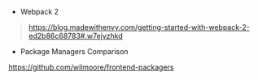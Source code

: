 * Webpack 2

> https://blog.madewithenvy.com/getting-started-with-webpack-2-ed2b86c68783#.w7ejvzhkd


* Package Managers Comparison

https://github.com/wilmoore/frontend-packagers
